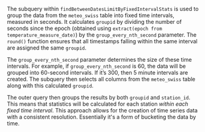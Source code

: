 The subquery within `findBetweenDatesLimitByFixedIntervalStats` is used to group the data from the `meteo_swiss` table into fixed time intervals, measured in seconds.  It calculates `groupid` by dividing the number of seconds since the epoch (obtained using `extract(epoch from temperature_measure_date)`) by the `group_every_nth_second` parameter.  The `round()` function ensures that all timestamps falling within the same interval are assigned the same `groupid`.

The `group_every_nth_second` parameter determines the size of these time intervals. For example, if `group_every_nth_second` is 60, the data will be grouped into 60-second intervals. If it’s 300, then 5 minute intervals are created. The subquery then selects all columns from the `meteo_swiss` table along with this calculated `groupid`.

The outer query then groups the results by both `groupid` and `station_id`.  This means that statistics will be calculated for each station *within each fixed time interval*. This approach allows for the creation of time series data with a consistent resolution. Essentially it's a form of bucketing the data by time.